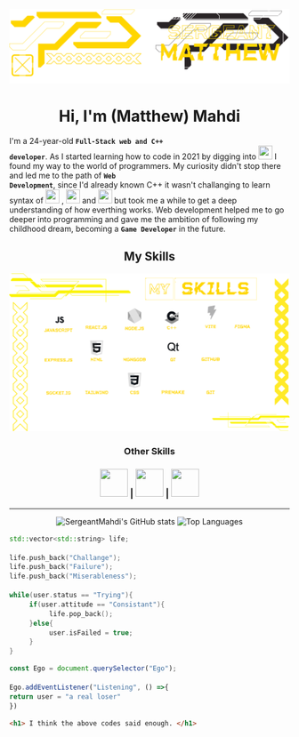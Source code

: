 ![Me](BannerMatthew.png)
<h1 align="center">
   Hi, I'm (Matthew) Mahdi
</h1>

I'm a 24-year-old **<code>Full-Stack web and C++ developer</code>**. As I started learning how to code in 2021 by digging into 
<span>
   <img src="https://skillicons.dev/icons?i=cpp" width=25 height=25/>
</span>
I found my way to the world of programmers. My curiosity didn't stop there and led me to the path of **<code>Web Development</code>**, since I'd already known C++ it wasn't challanging to learn syntax of 
<span>
   <img src="https://skillicons.dev/icons?i=js" width=25 height=25/>
   </span>
, <span>
   <img src="https://skillicons.dev/icons?i=css" width=25 height=25/>
</span> and 
<span>
   <img src="https://skillicons.dev/icons?i=html" width=25 height=25/>
</span>
but took me a while to get a deep understanding of how everthing works.
Web development helped me to go deeper into programming and gave me the ambition of following my childhood dream, becoming a **<code>Game Developer</code>** in the future.

<h2 align="center" >My Skills</h2>
<img src="Skills3.png" alter="Skills"> 

<h3 align="center"> Other Skills </h3>

<h3 align="center"> 
<span>
   <img src="https://skillicons.dev/icons?i=ai" width=50 height=50/>
</span> | <span>
   <img src="https://skillicons.dev/icons?i=ps" width=50 height=50/>
</span> | <span>
   <img src="https://skillicons.dev/icons?i=pr" width=50 height=50/>
</span> </h3>

---
<div align="center">
 
![SergeantMahdi's GitHub stats](https://github-readme-stats.vercel.app/api?username=SergeantMahdi&show_icons=true&bg_color=00000000&icon_color=ffd600&text_color=ffd600&title_color=ffd600&hide_border=true&rank_icon=github) ![Top Languages](https://github-readme-stats.vercel.app/api/top-langs/?username=SergeantMahdi&hide=ejs&_progress=true&hide_progress=true&bg_color=00000000&icon_color=ffd600&text_color=ffd600&title_color=ffd600&hide_border=true)

</div>

```cpp
std::vector<std::string> life;

life.push_back("Challange");
life.push_back("Failure");
life.push_back("Miserableness");

while(user.status == "Trying"){
     if(user.attitude == "Consistant"){
          life.pop_back();
     }else{
          user.isFailed = true;
     }
}
```
```js
const Ego = document.querySelector("Ego");

Ego.addEventListener("Listening", () =>{
return user = "a real loser"
})

```
```html
<h1> I think the above codes said enough. </h1>
```
